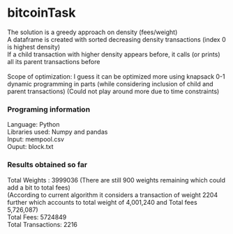 # bitcoinTask
The solution is a greedy approach on density (fees/weight)<br>
A dataframe is created with sorted decreasing density transactions (index 0 is highest density)<br>
If a child transaction with higher density appears before, it calls (or prints) all its parent transactions before <br>
<br>
Scope of optimization: I guess it can be optimized more using knapsack 0-1 dynamic programming in parts (while considering inclusion of child and parent transactions) (Could not play around more due to time constraints)

### Programing information
Language: Python<br>
Libraries used: Numpy and pandas<br>
Input: mempool.csv<br>
Ouput: block.txt

### Results obtained so far 
Total Weights :  3999036 (There are still 900 weights remaining which could add a bit to total fees)<br>
(According to current algorithm it considers a transaction of weight 2204 further which accounts to total weight of 4,001,240 and Total fees 5,726,087)<br>
Total Fees: 5724849<br>
Total Transactions: 2216
